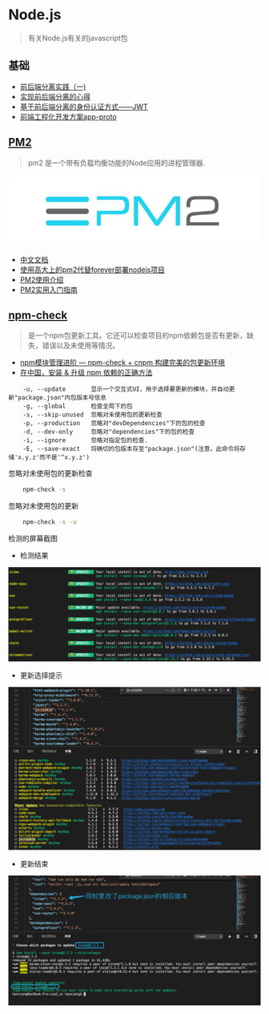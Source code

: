 # Node.js
> 有关Node.js有关的javascript包

## 基础

* [前后端分离实践（一)](https://segmentfault.com/a/1190000009329474?_ea=2038402)
* [实现前后端分离的心得](http://blog.jobbole.com/111624/)
* [基于前后端分离的身份认证方式——JWT](http://blog.csdn.net/riddle1981/article/details/76736518)
* [前端工程化开发方案app-proto](https://zhuanlan.zhihu.com/p/24866514)

## [PM2](http://pm2.keymetrics.io/)

> pm2 是一个带有负载均衡功能的Node应用的进程管理器.

![](/static/images/pm2-logo.jpg)

* [中文文档](https://doc.webpack-china.org/concepts/)
* [使用高大上的pm2代替forever部署nodejs项目](http://www.jianshu.com/p/fdc12d82b661)
* [PM2使用介绍](https://segmentfault.com/a/1190000002539204)
* [PM2实用入门指南](https://www.cnblogs.com/chyingp/p/pm2-documentation.html)

## [npm-check](https://github.com/dylang/npm-check)

> 是一个npm包更新工具。它还可以检查项目的npm依赖包是否有更新，缺失，错误以及未使用等情况。

* [npm模块管理进阶 — npm-check + cnpm 构建完美的包更新环境](https://segmentfault.com/a/1190000011085967)
* [在中国，安装 & 升级 npm 依赖的正确方法](https://cnodejs.org/topic/581d96d5bb9452c9052e7b58)

```text
    -u, --update       显示一个交互式UI，用于选择要更新的模块，并自动更新"package.json"内包版本号信息
    -g, --global       检查全局下的包
    -s, --skip-unused  忽略对未使用包的更新检查
    -p, --production   忽略对"devDependencies"下的包的检查
    -d, --dev-only     忽略对"dependencies"下的包的检查
    -i, --ignore       忽略对指定包的检查.
    -E, --save-exact   将确切的包版本存至"package.json"(注意，此命令将存储'x.y.z'而不是'^x.y.z')
```

忽略对未使用包的更新检查

```sh
    npm-check -s
```

忽略对未使用包的更新

```sh
    npm-check -s -u
```

检测的屏幕截图

* 检测结果

![](/static/images/screen/QQ20171124-114924@2x.png)

* 更新选择提示

![](/static/images/screen/QQ20171124-115402@2x.png)

* 更新结束

![](/static/images/screen/QQ20171124-120212@2x.png)
